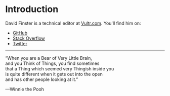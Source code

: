 # Introduction

David Finster is a technical editor at [Vultr.com](https://www.vultr.com). You'll find him on:

* [GitHub](https://github.com/dfinr)
* [Stack Overflow](https://stackoverflow.com/users/13642710/dfinr?tab=profile)
* [Twitter](https://twitter.com/dfinr)

---

“When you are a Bear of Very Little Brain,  
and you Think of Things, you find sometimes  
that a Thing which seemed very Thingish inside you  
is quite different when it gets out into the open  
and has other people looking at it.”  

—Winnie the Pooh
